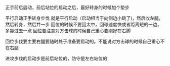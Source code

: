 正手前后启动，前后站位的启动之后，最好转身的时候加个垫步

平行启动正手转身步伐
就是平行启动（启动相当于向侧边小跳了)，然后收左腿，然后转身，然后并一步
回位的时候不要回太中，回球速度快或者距离短的一边，多靠过去一点
回位要注意对方击球的时候自己重心要刚好在右脚


回位步伐要主要右腿要随时处于准备要启动的。不能说对方击球的时候自己重心不在右腿

进攻步伐的启动步是前后站位的，防守是左右站位的